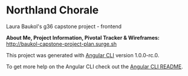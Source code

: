 # Northland Chorale
Laura Baukol's g36 capstone project - frontend

**About Me, Project Information, Pivotal Tracker & Wireframes:**  
http://baukol-capstone-project-plan.surge.sh

This project was generated with [Angular CLI](https://github.com/angular/angular-cli) version 1.0.0-rc.0.

To get more help on the Angular CLI check out the [Angular CLI README](https://github.com/angular/angular-cli/blob/master/README.md).
